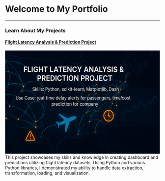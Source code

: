 # Welcome to My Portfolio

---
### Learn About My Projects
#### [Flight Latency Analysis & Prediction Project](https://www.linkedin.com/pulse/flight-latency-analysis-prediction-project-kevin-yen-ijilf)
[<img src="./images/project_image.png?raw=true"/>](https://www.linkedin.com/pulse/flight-latency-analysis-prediction-project-kevin-yen-ijilf)
This project showcases my skills and knowledge in creating dashboard and predictions utilizing flight latency datasets. Using Python and various Python libraries, I demonstrated my ability to handle data extraction, transformation, loading, and visualization.
